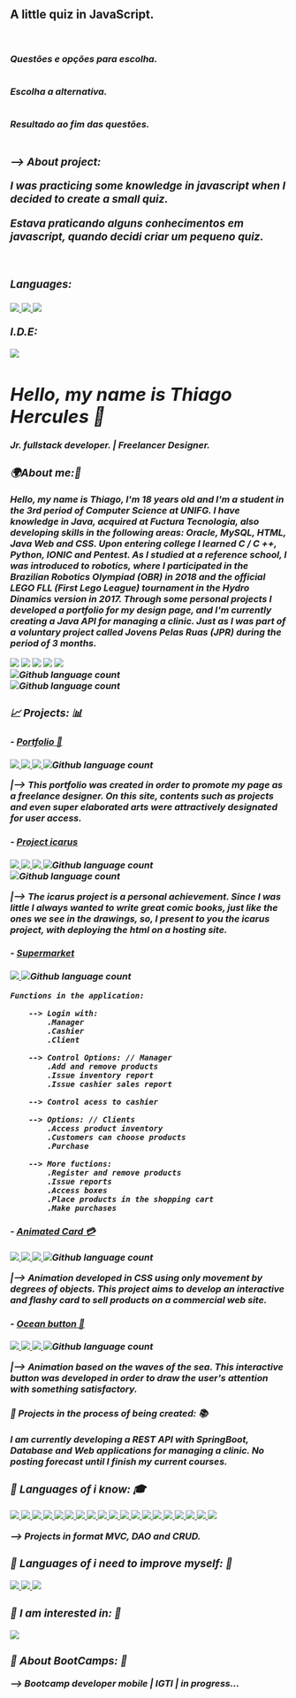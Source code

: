 <h2> <b>A little quiz in JavaScript.</b> </h2> 
<br> 
<h3><em>Questões e opções para escolha. </h3>
<img src="imagens/P1.PNG" alt=""> </img> 
<br> 
<h3><em>Escolha a alternativa. </h3>
<img src="imagens/P2.PNG" alt=""> </img> 
<br> 
<h3><em>Resultado ao fim das questões. <h3>
<img src="imagens/P3.PNG" alt=""> </img> 
<br> 

<p>--> About project:
<p>I was practicing some knowledge in javascript when I decided to create a small quiz. </p>
<p>Estava praticando alguns conhecimentos em javascript, quando decidi criar um pequeno quiz. </p>
</br> 
<p><em><b>Languages:</b></em> </p>
<a href="#"><img src="https://img.shields.io/badge/JavaScript-E94057?style=for-the-badge&logo=JavaScript&logoColor=white"/>
</a>
<a href="#"><img src="https://img.shields.io/badge/HTML5-E94057?style=for-the-badge&logo=Html5&logoColor=white"/>
</a>
<a href="#"><img src="https://img.shields.io/badge/CSS3-E94057?style=for-the-badge&logo=Css3&logoColor=white"/>
</a> 
<p><em><b>I.D.E:</b></em> </p>
<a href="#"><img src="https://img.shields.io/badge/Visual Studio Code-E94057?style=for-the-badge&logo=visual-studio-code&logoColor=white"/>
</a>
</br>

<h1><b>Hello, my name is Thiago Hercules 👋</b><i class="fas fa-code"></i></h1>
<p><em>Jr. fullstack developer. | Freelancer Designer. </em></p>

<h3><em><b>🌍About me:🧠</b></em></h3> 
<p>Hello, my name is Thiago, I'm 18 years old and I'm a student in the 3rd period of Computer Science at UNIFG. I have knowledge in Java, acquired at Fuctura Tecnologia, also developing skills in the following areas: Oracle, MySQL, HTML, Java Web and CSS. Upon entering college I learned C / C ++, Python, IONIC and Pentest. As I studied at a reference school, I was introduced to robotics, where I participated in the Brazilian Robotics Olympiad (OBR) in 2018 and the official LEGO FLL (First Lego League) tournament in the Hydro Dinamics version in 2017. Through some personal projects I developed a portfolio for my design page, and I'm currently creating a Java API for managing a clinic. Just as I was part of a voluntary project called Jovens Pelas Ruas (JPR) during the period of 3 months.
</p>

<a href="mailto:thhercules2012@gmail.com"><img src="https://img.shields.io/badge/Gmail-D14836?style=for-the-badge&logo=gmail&logoColor=white"/></a>
<a href="https://www.linkedin.com/in/thiago-hercules-2669901ba/"><img src="https://img.shields.io/badge/LinkedIn-0077B5?style=for-the-badge&logo=linkedin&logoColor=white"/></a>
<a href="https://instagram.com/tdesigner._"><img src="https://img.shields.io/badge/Professional Instagram-ffcbdb?style=for-the-badge&logo=instagram&logoColor=black"/></a>
<a href="https://instagram.com/t.hercules02"><img src="https://img.shields.io/badge/Personal Instagram-ffcbdb?style=for-the-badge&logo=instagram&logoColor=black"/></a>
<a href="https://www.behance.net/thercules/appreciated"><img src="https://img.shields.io/badge/Behance-0077B5?style=for-the-badge&logo=behance&logoColor=white"/></a>
</br> 
![Github language count](https://img.shields.io/github/followers/Thercules?style=social)
</br>
![Github language count](https://img.shields.io/github/stars/Thercules?style=social)

<h3><em><b>📈 Projects: 📊</b></em></h3> 

#### - [Portfolio 📲](https://github.com/Thercules/PortfolioTdesigner) 
<a href="#"><img src="https://img.shields.io/badge/JavaScript-E94057?style=for-the-badge&logo=Javascript&logoColor=white"/>
</a>
<a href="#"><img src="https://img.shields.io/badge/HTML5-E94057?style=for-the-badge&logo=Html5&logoColor=white"/>
</a>
<a href="#"><img src="https://img.shields.io/badge/CSS3-E94057?style=for-the-badge&logo=Css3&logoColor=white"/>
</a>
![Github language count](https://img.shields.io/github/languages/count/Thercules/PortfolioTdesigner)
</br>
<p> |--> This portfolio was created in order to promote my page as a freelance designer. On this site, contents such as projects and even super elaborated arts were attractively designated for user access. </p>

#### - [Project icarus](https://github.com/Thercules/Project-Icarus)
<a href="#"><img src="https://img.shields.io/badge/JavaScript-E94057?style=for-the-badge&logo=Javascript&logoColor=white"/>
</a>
<a href="#"><img src="https://img.shields.io/badge/HTML5-E94057?style=for-the-badge&logo=Html5&logoColor=white"/>
</a>
<a href="#"><img src="https://img.shields.io/badge/CSS3-E94057?style=for-the-badge&logo=Css3&logoColor=white"/>
</a>
![Github language count](https://img.shields.io/github/languages/count/Thercules/PortfolioTdesigner)
</br>
![Github language count](https://img.shields.io/github/languages/count/Thercules/Project-Icarus)
<p> |--> The icarus project is a personal achievement. Since I was little I always wanted to write great comic books, just like the ones we see in the drawings, so, I present to you the icarus project, with deploying the html on a hosting site. </p>

#### - [Supermarket](https://github.com/Thercules/gerenciamentoSupermercado)
<a href="#"><img src="https://img.shields.io/badge/Java-E94057?style=for-the-badge&logo=Java&logoColor=white"/>
</a> 
![Github language count](https://img.shields.io/github/languages/count/Thercules/gerenciamentoSupermercado)
	
	Functions in the application:
	
		--> Login with: 
			.Manager
			.Cashier
			.Client
			 
		--> Control Options: // Manager 
			.Add and remove products
			.Issue inventory report
			.Issue cashier sales report
			
		--> Control acess to cashier 
		
		--> Options: // Clients
			.Access product inventory
			.Customers can choose products
			.Purchase
		
		--> More fuctions: 
			.Register and remove products
			.Issue reports
			.Access boxes
			.Place products in the shopping cart
			.Make purchases
		

#### - [Animated Card 💳](https://github.com/Thercules/CartaoVendasAnimado)
<a href="#"><img src="https://img.shields.io/badge/JavaScript-E94057?style=for-the-badge&logo=Javascript&logoColor=white"/>
</a>
<a href="#"><img src="https://img.shields.io/badge/HTML5-E94057?style=for-the-badge&logo=Html5&logoColor=white"/>
</a>
<a href="#"><img src="https://img.shields.io/badge/CSS3-E94057?style=for-the-badge&logo=Css3&logoColor=white"/>
</a>
![Github language count](https://img.shields.io/github/languages/count/Thercules/PortfolioTdesigner)
<p> |--> Animation developed in CSS using only movement by degrees of objects. This project aims to develop an interactive and flashy card to sell products on a commercial web site. </p>

#### - [Ocean button 🌊](https://github.com/Thercules/BotaoAnimacaoAgua)
<a href="#"><img src="https://img.shields.io/badge/JavaScript-E94057?style=for-the-badge&logo=Javascript&logoColor=white"/>
</a>
<a href="#"><img src="https://img.shields.io/badge/HTML5-E94057?style=for-the-badge&logo=Html5&logoColor=white"/>
</a>
<a href="#"><img src="https://img.shields.io/badge/CSS3-E94057?style=for-the-badge&logo=Css3&logoColor=white"/>
</a>
![Github language count](https://img.shields.io/github/languages/count/Thercules/PortfolioTdesigner)
<p> |--> Animation based on the waves of the sea. This interactive button was developed in order to draw the user's attention with something satisfactory. </p>

<h4><em><b> 🔶 Projects in the process of being created: 📚</em></b></h4>
<p> I am currently developing a REST API with SpringBoot, Database and Web applications for managing a clinic. No posting forecast until I finish my current courses. </p>

<h3><em><b> 🔹 Languages of i know: 🎓</b></em></h3> 
<a href="#"><img src="https://img.shields.io/badge/Java-E94057?style=for-the-badge&logo=Java&logoColor=white"/>
</a>
<a href="#"><img src="https://img.shields.io/badge/MySQL-E94057?style=for-the-badge&logo=Mysql&logoColor=white"/>
</a>
<a href="#"><img src="https://img.shields.io/badge/SQL server-E94057?style=for-the-badge&logo=Mysql&logoColor=white"/>
</a>
<a href="#"><img src="https://img.shields.io/badge/JSF-E94057?style=for-the-badge&logo=Java&logoColor=white"/>
</a> 
<a href="#"><img src="https://img.shields.io/badge/JPA-E94057?style=for-the-badge&logo=Java&logoColor=white"/>
</a>
<a href="#"><img src="https://img.shields.io/badge/JSP-E94057?style=for-the-badge&logo=Java&logoColor=white"/>
</a>
<a href="#"><img src="https://img.shields.io/badge/JDBC-E94057?style=for-the-badge&logo=Java&logoColor=white"/>
</a>
<a href="#"><img src="https://img.shields.io/badge/Servlets-E94057?style=for-the-badge&logo=Java&logoColor=white"/>
</a>
<a href="#"><img src="https://img.shields.io/badge/Maven-E94057?style=for-the-badge&logo=Apache&logoColor=white"/>
</a>
<a href="#"><img src="https://img.shields.io/badge/SpringBoot-E94057?style=for-the-badge&logo=Spring&logoColor=white"/>
</a>
<a href="#"><img src="https://img.shields.io/badge/JWT-E94057?style=for-the-badge&logo=json&logoColor=white"/>
</a>
<a href="#"><img src="https://img.shields.io/badge/JavaScript-E94057?style=for-the-badge&logo=Javascript&logoColor=white"/>
</a>
<a href="#"><img src="https://img.shields.io/badge/Bootstrap-E94057?style=for-the-badge&logo=Bootstrap&logoColor=white"/>
</a>
<a href="#"><img src="https://img.shields.io/badge/HTML5-E94057?style=for-the-badge&logo=Html5&logoColor=white"/>
</a>
<a href="#"><img src="https://img.shields.io/badge/CSS3-E94057?style=for-the-badge&logo=Css3&logoColor=white"/>
</a> 
<a href="#"><img src="https://img.shields.io/badge/C/C++-E94057?style=for-the-badge&logo=C&logoColor=white"/>
</a>
<a href="#"><img src="https://img.shields.io/badge/PostgreSQL-E94057?style=for-the-badge&logo=PostgreSQL&logoColor=white"/>
</a>
<a href="#"><img src="https://img.shields.io/badge/React Native-E94057?style=for-the-badge&logo=React&logoColor=white"/>
</a> 
<a href="#"><img src="https://img.shields.io/badge/Android Native-E94057?style=for-the-badge&logo=Android&logoColor=white"/>
</a>
<p> --> Projects in format MVC, DAO and CRUD.</p>

<h3><em><b> 🔹 Languages of i need to improve myself: 😬</b></em></h3>
<a href="#"><img src="https://img.shields.io/badge/Oracle-E94057?style=for-the-badge&logo=Oracle&logoColor=white"/>
</a>
<a href="#"><img src="https://img.shields.io/badge/ReactJS-E94057?style=for-the-badge&logo=React&logoColor=white"/>
</a> 
<a href="#"><img src="https://img.shields.io/badge/Angular-E94057?style=for-the-badge&logo=Angular&logoColor=white"/>
</a>

<h3><em><b> 🔹 I am interested in: 🧐</em><b></h3> 
<a href="#"><img src="https://img.shields.io/badge/Flutter-E94057?style=for-the-badge&logo=Flutter&logoColor=white"/>
</a>
	
<h3><em><b> 🔶 About BootCamps: 🚀</em><b></h3> 
<p> --> Bootcamp developer mobile | IGTI | in progress... </p>
  
